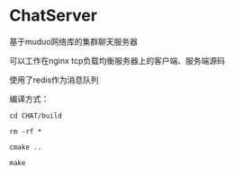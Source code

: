 # ChatServer
基于muduo网络库的集群聊天服务器



可以工作在nginx tcp负载均衡服务器上的客户端、服务端源码


使用了redis作为消息队列



编译方式：

	cd CHAT/build

	rm -rf *

	cmake ..

	make
